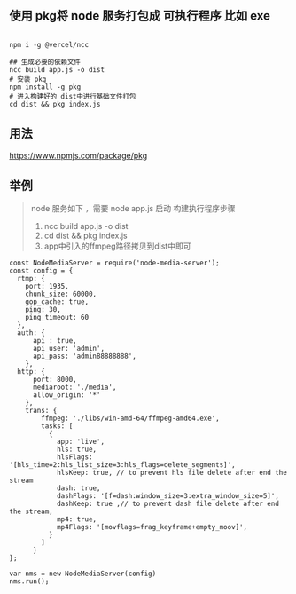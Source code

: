 
## 使用 pkg将 node 服务打包成 可执行程序 比如 exe

```

npm i -g @vercel/ncc

## 生成必要的依赖文件
ncc build app.js -o dist
# 安装 pkg
npm install -g pkg
# 进入构建好的 dist中进行基础文件打包
cd dist && pkg index.js

```

## 用法

https://www.npmjs.com/package/pkg


## 举例
> node 服务如下 ，需要 node app.js 启动
> 构建执行程序步骤
> 1. ncc build app.js -o dist
> 2. cd dist && pkg index.js
> 3. app中引入的ffmpeg路径拷贝到dist中即可

```
const NodeMediaServer = require('node-media-server');
const config = {
  rtmp: {
    port: 1935,
    chunk_size: 60000,
    gop_cache: true,
    ping: 30,
    ping_timeout: 60
  },
  auth: {
      api : true,
      api_user: 'admin',
      api_pass: 'admin88888888',
    },
  http: {
      port: 8000,
      mediaroot: './media',
      allow_origin: '*'
    },
	trans: {
	    ffmpeg: './libs/win-amd-64/ffmpeg-amd64.exe',
	    tasks: [
	      {
	        app: 'live',
	        hls: true,
	        hlsFlags: '[hls_time=2:hls_list_size=3:hls_flags=delete_segments]',
	        hlsKeep: true, // to prevent hls file delete after end the stream
	        dash: true,
	        dashFlags: '[f=dash:window_size=3:extra_window_size=5]',
	        dashKeep: true ,// to prevent dash file delete after end the stream,
			mp4: true,
			mp4Flags: '[movflags=frag_keyframe+empty_moov]',
	      }
	    ]
	  }
};

var nms = new NodeMediaServer(config)
nms.run();
```
